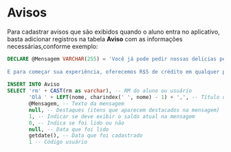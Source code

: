 # Avisos

Para cadastrar avisos que são exibidos quando o aluno entra no aplicativo, basta adicionar registros na tabela **Aviso** com as informações necessárias,conforme exemplo:

```sql
DECLARE @Mensagem VARCHAR(255) = 'Você já pode pedir nossas delícias pelo app.
​
E para começar sua experiência, oferecemos R$5 de crédito em qualquer produto.';
​
INSERT INTO Aviso
SELECT 'rm' + CAST(rm as varchar), -- RM do aluno ou usuário
       'Olá ' + LEFT(nome, charindex(' ', nome) - 1) + ',', -- Título da mensagem
       @Mensagem, -- Texto da mensagem
       null, -- Destaques (itens que aparecem destacados na mensagem)
       1, -- Indicar se deve exibir o saldo atual na mensagem
       0, -- Indica se foi lido ou não
       null, -- Data que foi lido
       getdate(), -- Data que foi cadastrado
       1 -- Código usuário
```
